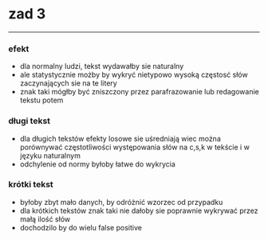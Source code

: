 # zad 3 

---

### efekt
* dla normalny ludzi, tekst wydawałby sie naturalny
* ale statystycznie możby by wykryć nietypowo wysoką częstosć słów zaczynających sie na te litery
* znak taki mógłby być zniszczony przez parafrazowanie lub redagowanie tekstu potem

### długi tekst
* dla długich tekstów efekty losowe sie uśredniają wiec można porównywać częstotliwości występowania słów na c,s,k w tekście i w języku naturalnym
* odchylenie od normy byłoby łatwe do wykrycia 

### krótki tekst
* byłoby zbyt mało danych, by odróżnić wzorzec od przypadku
* dla krótkich tekstów znak taki nie dałoby sie poprawnie wykrywać przez małą ilość słów 
* dochodzilo by do wielu false positive 